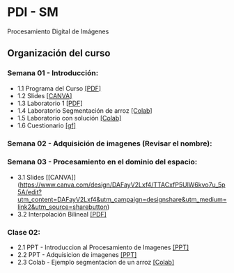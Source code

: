 # PDI - SM
Procesamiento Digital de Imágenes

## Organización del curso

### Semana 01 - Introducción:
* 1.1 Programa del Curso [[PDF]](https://github.com/sfmoram/PDI-SM/blob/main/Plan%20de%20curso%20Ima%CC%81genes%20Diagno%CC%81sticas.pdf)
* 1.2 Slides [[CANVA]](https://www.canva.com/design/DAFZzjcnpf0/i7J5X1Ota1j26-tr4Fjt1A/edit?utm_content=DAFZzjcnpf0&utm_campaign=designshare&utm_medium=link2&utm_source=sharebutton)
* 1.3 Laboratorio 1 [[PDF]](https://github.com/sfmoram/PDI-SM/blob/main/Semana%2001/Actividad__1_20232.pdf)
* 1.4 Laboratorio Segmentación de arroz [[Colab]](https://github.com/sfmoram/PDI-SM/blob/main/Semana%2001/Lab_1_PDI_Segmentaci%C3%B3n_arroz.ipynb)
* 1.5 Laboratorio con solución [[Colab]](https://github.com/sfmoram/PDI-SM/blob/main/Semana%2001/Lab_1_PDI_Segmentaci%C3%B3n_arroz_completo.ipynb)
* 1.6 Cuestionario [[gf]](https://youtu.be/ViO5UX-rJpQ)

### Semana 02 - Adquisición de imagenes (Revisar el nombre):

### Semana 03 - Procesamiento en el dominio del espacio:
* 3.1 Slides [[CANVA]]
(https://www.canva.com/design/DAFayV2Lxf4/TTACxfP5UlW6kvo7u_5p5A/edit?utm_content=DAFayV2Lxf4&utm_campaign=designshare&utm_medium=link2&utm_source=sharebutton)
* 3.2 Interpolación Bilineal [[PDF]](https://github.com/sfmoram/PDI-SM/blob/main/Semana%2003/EjercicioInterpolaci%C3%B3nBilineal.pdf)

### Clase 02:
* 2.1 PPT - Introduccion al Procesamiento de Imagenes [[PPT]](https://github.com/domingomery/imagenes/blob/master/clases/Cap01_Introduccion/presentations/IMG01_Introduccion.pptx)
* 2.2 PPT - Adquisicion de imagenes [[PPT]](https://github.com/domingomery/imagenes/blob/master/clases/Cap01_Introduccion/presentations/IMG01_Adquisicion.pptx)
* 2.3 Colab - Ejemplo segmentacion de un arroz [[Colab]](https://colab.research.google.com/drive/17jwZY9fxKw3KUi_--sfYZrksfpR3_Whr?usp=sharing)
